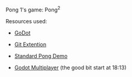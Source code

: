 Pong 1's game: Pong<sup>2</sup>

Resources used:
- [GoDot](https://godotengine.org/)
- [Git Extention](https://godotengine.org/asset-library/asset/1581)
- [Standard Pong Demo](https://www.youtube.com/watch?v=kr1BoEbuveI)


- [Godot Multiplayer](https://youtu.be/e0JLO_5UgQo?si=pSRFsSxWD0kp0cik) (the good bit start at 18:13)
